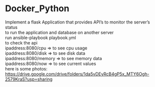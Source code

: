 # Docker_Python<br />
Implement a flask Application that provides API’s to monitor the server’s status<br />
to run the application and database on another server<br />
run ansible-playbook playbook.yml <br />
to check the api<br />
ipaddress:8080/cpu => to see cpu usage <br />
ipaddress:8080/disk => to see disk data <br />
ipaddress:8080/memory => to see memory data  <br />
ipaddress:8080/now => to see current values <br />
here is some photos:<br />
https://drive.google.com/drive/folders/1da5vDEyRcB4gP5x_MTY6Ogh-2579KraS?usp=sharing
